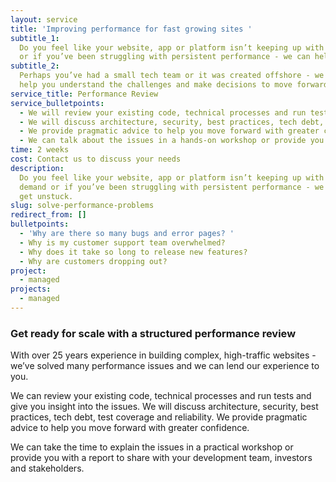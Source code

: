 ```yaml
---
layout: service
title: 'Improving performance for fast growing sites '
subtitle_1:
  Do you feel like your website, app or platform isn’t keeping up with demand
  or if you’ve been struggling with persistent performance - we can help you get unstuck.
subtitle_2:
  Perhaps you’ve had a small tech team or it was created offshore - we can
  help you understand the challenges and make decisions to move forward.
service_title: Performance Review
service_bulletpoints:
  - We will review your existing code, technical processes and run tests and give you insight into the issues.
  - We will discuss architecture, security, best practices, tech debt, test coverage and reliability.
  - We provide pragmatic advice to help you move forward with greater confidence.
  - We can talk about the issues in a hands-on workshop or provide you with a report to share with your development team, investors and stakeholders.
time: 2 weeks
cost: Contact us to discuss your needs
description:
  Do you feel like your website, app or platform isn’t keeping up with
  demand or if you’ve been struggling with persistent performance - we can help you
  get unstuck.
slug: solve-performance-problems
redirect_from: []
bulletpoints:
  - 'Why are there so many bugs and error pages? '
  - Why is my customer support team overwhelmed?
  - Why does it take so long to release new features?
  - Why are customers dropping out?
project:
  - managed
projects:
  - managed
---
```


### **Get ready for scale with a structured performance review**

With over 25 years experience in building complex, high-traffic websites - we’ve solved many performance issues and we can lend our experience to you.

We can review your existing code, technical processes and run tests and give you insight into the issues. We will discuss architecture, security, best practices, tech debt, test coverage and reliability. We provide pragmatic advice to help you move forward with greater confidence.

We can take the time to explain the issues in a practical workshop or provide you with a report to share with your development team, investors and stakeholders.
